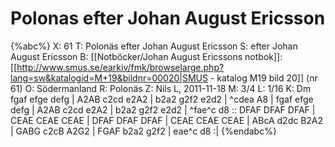 # Polonas efter Johan August Ericsson

{%abc%}
X: 61
T: Polonäs efter Johan August Ericsson
S: efter Johan August Ericsson
B: [[Notböcker/Johan August Ericssons notbok]]: [[http://www.smus.se/earkiv/fmk/browselarge.php?lang=sw&katalogid=M+19&bildnr=00020|SMUS - katalog M19 bild 20]] (nr 61)
O: Södermanland
R: Polonäs
Z: Nils L, 2011-11-18
M: 3/4
L: 1/16
K: Dm
fgaf efge defg | A2AB c2cd e2A2 | b2a2 g2f2 e2d2 | ^cdea A8 |
fgaf efge defg | A2AB c2cd e2A2 | b2a2 g2f2 e2d2 | ^fae^c d8 ::
DFAF DFAF DFAF | CEAE CEAE CEAE | DFAF DFAF DFAF | CEAE CEAE CEAE |
ABcA d2dc B2A2 | GABG c2cB A2G2 | FGAF b2a2 g2f2 | eae^c d8 :|
{%endabc%}
